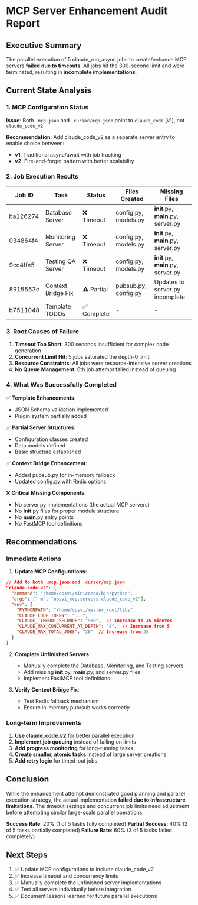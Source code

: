 # MCP Server Enhancement Audit Report

## Executive Summary
The parallel execution of 5 claude_run_async jobs to create/enhance MCP servers **failed due to timeouts**. All jobs hit the 300-second limit and were terminated, resulting in **incomplete implementations**.

## Current State Analysis

### 1. MCP Configuration Status
**Issue**: Both `.mcp.json` and `.cursor/mcp.json` point to `claude_code` (v1), not `claude_code_v2`

**Recommendation**: Add claude_code_v2 as a separate server entry to enable choice between:
- **v1**: Traditional async/await with job tracking
- **v2**: Fire-and-forget pattern with better scalability

### 2. Job Execution Results

| Job ID | Task | Status | Files Created | Missing Files |
|--------|------|--------|---------------|---------------|
| ba126274 | Database Server | ❌ Timeout | config.py, models.py | __init__.py, __main__.py, server.py |
| 034864f4 | Monitoring Server | ❌ Timeout | config.py, models.py | __init__.py, __main__.py, server.py |
| 9cc4ffe5 | Testing QA Server | ❌ Timeout | config.py, models.py | __init__.py, __main__.py, server.py |
| 8915553c | Context Bridge Fix | ⚠️ Partial | pubsub.py, config.py | Updates to server.py incomplete |
| b7511048 | Template TODOs | ✅ Complete | - | - |

### 3. Root Causes of Failure

1. **Timeout Too Short**: 300 seconds insufficient for complex code generation
2. **Concurrent Limit Hit**: 5 jobs saturated the depth-0 limit
3. **Resource Constraints**: All jobs were resource-intensive server creations
4. **No Queue Management**: 6th job attempt failed instead of queuing

### 4. What Was Successfully Completed

✅ **Template Enhancements**:
- JSON Schema validation implemented
- Plugin system partially added

✅ **Partial Server Structures**:
- Configuration classes created
- Data models defined
- Basic structure established

✅ **Context Bridge Enhancement**:
- Added pubsub.py for in-memory fallback
- Updated config.py with Redis options

❌ **Critical Missing Components**:
- No server.py implementations (the actual MCP servers)
- No __init__.py files for proper module structure
- No __main__.py entry points
- No FastMCP tool definitions

## Recommendations

### Immediate Actions

1. **Update MCP Configurations**:
```json
// Add to both .mcp.json and .cursor/mcp.json
"claude-code-v2": {
  "command": "/home/opsvi/miniconda/bin/python",
  "args": ["-m", "opsvi_mcp.servers.claude_code_v2"],
  "env": {
    "PYTHONPATH": "/home/opsvi/master_root/libs",
    "CLAUDE_CODE_TOKEN": "...",
    "CLAUDE_TIMEOUT_SECONDS": "900",  // Increase to 15 minutes
    "CLAUDE_MAX_CONCURRENT_AT_DEPTH": "8",  // Increase from 5
    "CLAUDE_MAX_TOTAL_JOBS": "30"  // Increase from 20
  }
}
```

2. **Complete Unfinished Servers**:
   - Manually complete the Database, Monitoring, and Testing servers
   - Add missing __init__.py, __main__.py, and server.py files
   - Implement FastMCP tool definitions

3. **Verify Context Bridge Fix**:
   - Test Redis fallback mechanism
   - Ensure in-memory pub/sub works correctly

### Long-term Improvements

1. **Use claude_code_v2** for better parallel execution
2. **Implement job queuing** instead of failing on limits
3. **Add progress monitoring** for long-running tasks
4. **Create smaller, atomic tasks** instead of large server creations
5. **Add retry logic** for timed-out jobs

## Conclusion

While the enhancement attempt demonstrated good planning and parallel execution strategy, the actual implementation **failed due to infrastructure limitations**. The timeout settings and concurrent job limits need adjustment before attempting similar large-scale parallel operations.

**Success Rate**: 20% (1 of 5 tasks fully completed)
**Partial Success**: 40% (2 of 5 tasks partially completed)
**Failure Rate**: 60% (3 of 5 tasks failed completely)

## Next Steps

1. ✅ Update MCP configurations to include claude_code_v2
2. ✅ Increase timeout and concurrency limits
3. ✅ Manually complete the unfinished server implementations
4. ✅ Test all servers individually before integration
5. ✅ Document lessons learned for future parallel executions